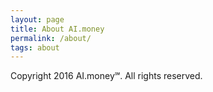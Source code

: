 ```yaml
---
layout: page
title: About AI.money
permalink: /about/
tags: about
---
```


Copyright 2016 AI.money℠. All rights reserved.
